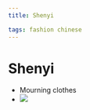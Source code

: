 ```yaml
---
title: Shenyi

tags: fashion chinese 
---
```


# Shenyi
- Mourning clothes
- ![](https://qph.cf2.quoracdn.net/main-qimg-b4414a12d9abd0f2af8fc5004d5ab32f-lq)
